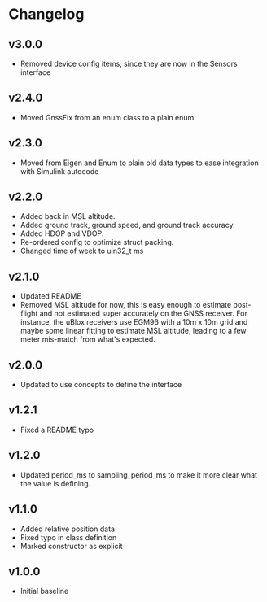 # Changelog

## v3.0.0
- Removed device config items, since they are now in the Sensors interface

## v2.4.0
- Moved GnssFix from an enum class to a plain enum

## v2.3.0
- Moved from Eigen and Enum to plain old data types to ease integration with Simulink autocode

## v2.2.0
- Added back in MSL altitude.
- Added ground track, ground speed, and ground track accuracy.
- Added HDOP and VDOP.
- Re-ordered config to optimize struct packing.
- Changed time of week to uin32_t ms

## v2.1.0
- Updated README
- Removed MSL altitude for now, this is easy enough to estimate post-flight and not estimated super accurately on the GNSS receiver. For instance, the uBlox receivers use EGM96 with a 10m x 10m grid and maybe some linear fitting to estimate MSL altitude, leading to a few meter mis-match from what's expected.

## v2.0.0
- Updated to use concepts to define the interface

## v1.2.1
- Fixed a README typo

## v1.2.0
- Updated period_ms to sampling_period_ms to make it more clear what the value is defining.

## v1.1.0
- Added relative position data
- Fixed typo in class definition
- Marked constructor as explicit

## v1.0.0
- Initial baseline
